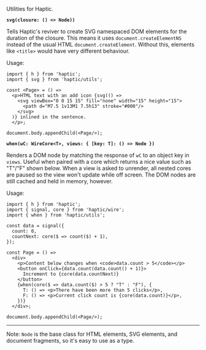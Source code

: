 Utilities for Haptic.

**`svg(closure: () => Node))`**

Tells Haptic's reviver to create SVG namespaced DOM elements for the duration of
the closure. This means it uses `document.createElementNS` instead of the usual
HTML `document.createElement`. Without this, elements like `<title>` would have
very different behaviour.

Usage:

```tsx
import { h } from 'haptic';
import { svg } from 'haptic/utils';

cosnt <Page> = () =>
  <p>HTML text with an add icon {svg(() =>
    <svg viewBox="0 0 15 15" fill="none" width="15" height="15">
      <path d="M7.5 1v13M1 7.5h13" stroke="#000"/>
    </svg>
  )} inlined in the sentence.
  </p>;

document.body.appendChild(<Page/>);
```

**`when(wC: WireCore<T>, views: { [key: T]: () => Node })`**

Renders a DOM node by matching the response of `wC` to an object key in `views`.
Useful when paired with a core which returns a nice value such as "T"/"F" shown
below. When a view is asked to unrender, all nested cores are paused so the view
won't update while off screen. The DOM nodes are still cached and held in
memory, however.

Usage:

```tsx
import { h } from 'haptic';
import { signal, core } from 'haptic/wire';
import { when } from 'haptic/utils';

const data = signal({
  count: 0,
  countNext: core($ => count($) + 1),
});

const Page = () =>
  <div>
    <p>Content below changes when <code>data.count > 5</code></p>
    <button onClick={data.count(data.count() + 1)}>
      Increment to {core(data.countNext)}
    </button>
    {when(core($ => data.count($) > 5 ? "T" : "F"), {
      T: () => <p>There have been more than 5 clicks</p>,
      F: () => <p>Current click count is {core(data.count)}</p>,
    })}
  </div>;

document.body.appendChild(<Page/>);
```

---

Note: `Node` is the base class for HTML elements, SVG elements, and document
fragments, so it's easy to use as a type.
